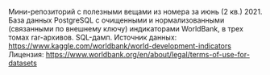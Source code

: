 Мини-репозиторий с полезными вещами из номера за июнь (2 кв.) 2021. 
База данных PostgreSQL с очищенными и нормализованными (связанными по внешнему ключу) индикаторами WorldBank, в трех томах rar-архивов. SQL-дамп. Источник данных: https://www.kaggle.com/worldbank/world-development-indicators
Лицензия: https://www.worldbank.org/en/about/legal/terms-of-use-for-datasets 
